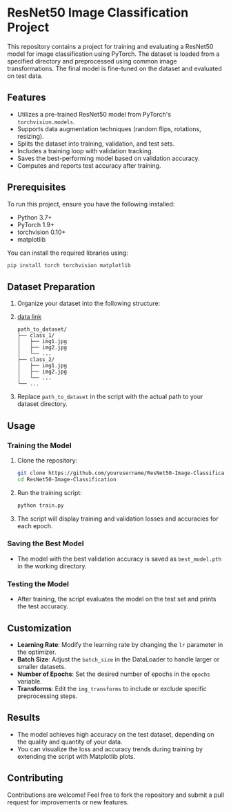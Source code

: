 # ResNet50 Image Classification Project

This repository contains a project for training and evaluating a ResNet50 model for image classification using PyTorch. The dataset is loaded from a specified directory and preprocessed using common image transformations. The final model is fine-tuned on the dataset and evaluated on test data.

## Features

- Utilizes a pre-trained ResNet50 model from PyTorch's `torchvision.models`.
- Supports data augmentation techniques (random flips, rotations, resizing).
- Splits the dataset into training, validation, and test sets.
- Includes a training loop with validation tracking.
- Saves the best-performing model based on validation accuracy.
- Computes and reports test accuracy after training.

## Prerequisites

To run this project, ensure you have the following installed:

- Python 3.7+
- PyTorch 1.9+
- torchvision 0.10+
- matplotlib

You can install the required libraries using:

```bash
pip install torch torchvision matplotlib
```

## Dataset Preparation

1. Organize your dataset into the following structure:
2. <a href="https://www.kaggle.com/datasets/belalsafy/egyptian-new-currency-2023">data link</a>

   ```
   path_to_dataset/
   ├── class_1/
   │   ├── img1.jpg
   │   ├── img2.jpg
   │   └── ...
   ├── class_2/
   │   ├── img1.jpg
   │   ├── img2.jpg
   │   └── ...
   └── ...
   ```

3. Replace `path_to_dataset` in the script with the actual path to your dataset directory.

## Usage

### Training the Model

1. Clone the repository:

   ```bash
   git clone https://github.com/yourusername/ResNet50-Image-Classification.git
   cd ResNet50-Image-Classification
   ```

2. Run the training script:

   ```bash
   python train.py
   ```

3. The script will display training and validation losses and accuracies for each epoch.

### Saving the Best Model

- The model with the best validation accuracy is saved as `best_model.pth` in the working directory.

### Testing the Model

- After training, the script evaluates the model on the test set and prints the test accuracy.

## Customization

- **Learning Rate**: Modify the learning rate by changing the `lr` parameter in the optimizer.
- **Batch Size**: Adjust the `batch_size` in the DataLoader to handle larger or smaller datasets.
- **Number of Epochs**: Set the desired number of epochs in the `epochs` variable.
- **Transforms**: Edit the `img_transforms` to include or exclude specific preprocessing steps.

## Results

- The model achieves high accuracy on the test dataset, depending on the quality and quantity of your data.
- You can visualize the loss and accuracy trends during training by extending the script with Matplotlib plots.

## Contributing

Contributions are welcome! Feel free to fork the repository and submit a pull request for improvements or new features.


